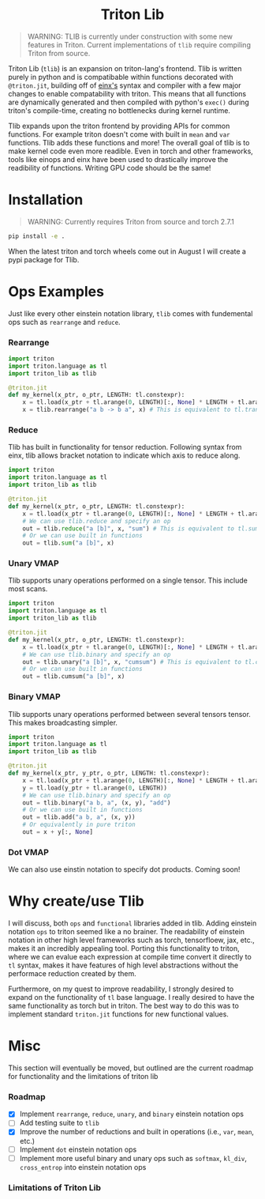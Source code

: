 <h1 align="center" style="fontsize:50em"><b>Triton Lib</b></h1>

> WARNING: TLIB is currently under construction with some new features in Triton. Current implementations of `tlib` require compiling Triton from source.

Triton Lib (`tlib`) is an expansion on triton-lang's frontend. Tlib is written purely in python and is compatibable within functions decorated with `@triton.jit`, building off of [einx's](https://github.com/fferflo/einx) syntax and compiler with a few major changes to enable compatability with triton. This means that all functions are dynamically generated and then compiled with python's `exec()` during triton's compile-time, creating no bottlenecks during kernel runtime.

Tlib expands upon the triton frontend by providing APIs for common functions. For example triton doesn't come with built in `mean` and `var` functions. Tlib adds these functions and more! The overall goal of tlib is to make kernel code even more readible. Even in torch and other frameworks, tools like einops and einx have been used to drastically improve the readibility of functions. Writing GPU code should be the same!

# Installation

> WARNING: Currently requires Triton from source and torch 2.7.1

```bash
pip install -e .
```

When the latest triton and torch wheels come out in August I will create a pypi package for Tlib.

# Ops Examples

Just like every other einstein notation library, `tlib` comes with fundemental ops such as `rearrange` and `reduce`. 

### Rearrange

```python
import triton
import triton.language as tl
import triton_lib as tlib

@triton.jit
def my_kernel(x_ptr, o_ptr, LENGTH: tl.constexpr):
    x = tl.load(x_ptr + tl.arange(0, LENGTH)[:, None] * LENGTH + tl.arange(0, LENGTH)[None, :])
    x = tlib.rearrange("a b -> b a", x) # This is equivalent to tl.trans
```

### Reduce

Tlib has built in functionality for tensor reduction. Following syntax from einx, tlib allows bracket notation to indicate which axis to reduce along.

```python
import triton
import triton.language as tl
import triton_lib as tlib

@triton.jit
def my_kernel(x_ptr, o_ptr, LENGTH: tl.constexpr):
    x = tl.load(x_ptr + tl.arange(0, LENGTH)[:, None] * LENGTH + tl.arange(0, LENGTH)[None, :])
    # We can use tlib.reduce and specify an op
    out = tlib.reduce("a [b]", x, "sum") # This is equivalent to tl.sum
    # Or we can use built in functions
    out = tlib.sum("a [b]", x)
```

### Unary VMAP

Tlib supports unary operations performed on a single tensor. This include most scans.

```python
import triton
import triton.language as tl
import triton_lib as tlib

@triton.jit
def my_kernel(x_ptr, o_ptr, LENGTH: tl.constexpr):
    x = tl.load(x_ptr + tl.arange(0, LENGTH)[:, None] * LENGTH + tl.arange(0, LENGTH)[None, :])
    # We can use tlib.binary and specify an op
    out = tlib.unary("a [b]", x, "cumsum") # This is equivalent to tl.cumsum on axis=1
    # Or we can use built in functions
    out = tlib.cumsum("a [b]", x)
```

### Binary VMAP

Tlib supports unary operations performed between several tensors tensor. This makes broadcasting simpler. 

```python
import triton
import triton.language as tl
import triton_lib as tlib

@triton.jit
def my_kernel(x_ptr, y_ptr, o_ptr, LENGTH: tl.constexpr):
    x = tl.load(x_ptr + tl.arange(0, LENGTH)[:, None] * LENGTH + tl.arange(0, LENGTH)[None, :])
    y = tl.load(y_ptr + tl.arange(0, LENGTH))
    # We can use tlib.binary and specify an op
    out = tlib.binary("a b, a", (x, y), "add")
    # Or we can use built in functions
    out = tlib.add("a b, a", (x, y))
    # Or equivalently in pure triton
    out = x + y[:, None]
```


### Dot VMAP

We can also use einstin notation to specify dot products. Coming soon!

# Why create/use Tlib

I will discuss, both `ops` and `functional` libraries added in tlib. Adding einstein notation `ops` to triton seemed like a no brainer. The readability of einstein notation in other high level frameworks such as torch, tensorfloew, jax, etc., makes it an incredibly appealing tool. Porting this functionality to triton, where we can evalue each expression at compile time convert it directly to `tl` syntax, makes it have features of high level abstractions without the performace reduction created by them.

Furthermore, on my quest to improve readability, I strongly desired to expand on the functionality of `tl` base language. I really desired to have the same functionality as torch but in triton. The best way to do this was to implement standard `triton.jit` functions for new functional values.

# Misc

This section will eventually be moved, but outlined are the current roadmap for functionality and the limitations of triton lib

### Roadmap

- [x] Implement `rearrange`, `reduce`, `unary`, and `binary` einstein notation ops
- [ ] Add testing suite to `tlib`
- [x] Improve the number of reductions and built in operations (i.e., `var`, `mean`, etc.)
- [ ] Implement `dot` einstein notation ops
- [ ] Implement more useful binary and unary ops such as `softmax`, `kl_div`, `cross_entrop` into einstein notation ops

### Limitations of Triton Lib